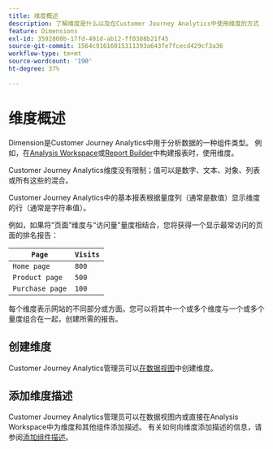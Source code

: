 ```yaml
---
title: 维度概述
description: 了解维度是什么以及在Customer Journey Analytics中使用维度的方式
feature: Dimensions
exl-id: 3592808b-17fd-401d-ab12-ff0308b21f45
source-git-commit: 1564c91616015311393a643fe7fcecd429cf3a36
workflow-type: tm+mt
source-wordcount: '190'
ht-degree: 37%

---
```


# 维度概述

Dimension是Customer Journey Analytics中用于分析数据的一种组件类型。 例如，在[Analysis Workspace](/help/analysis-workspace/home.md)或[Report Builder](/help/report-builder/report-buider-overview.md)中构建报表时，使用维度。

Customer Journey Analytics维度没有限制；值可以是数字、文本、对象、列表或所有这些的混合。

Customer Journey Analytics中的基本报表根据量度列（通常是数值）显示维度的行（通常是字符串值）。

例如，如果将“页面”维度与“访问量”量度相结合，您将获得一个显示最常访问的页面的排名报告：

| `Page` | `Visits` |
| --- | --- |
| `Home page` | `800` |
| `Product page` | `500` |
| `Purchase page` | `100` |

每个维度表示网站的不同部分或方面。您可以将其中一个或多个维度与一个或多个量度组合在一起，创建所需的报告。

## 创建维度

Customer Journey Analytics管理员可以[在数据视图](/help/data-views/create-dataview.md#components)中创建维度。

## 添加维度描述

Customer Journey Analytics管理员可以在数据视图内或直接在Analysis Workspace中为维度和其他组件添加描述。 有关如何向维度添加描述的信息，请参阅[添加组件描述](/help/components/add-component-descriptions.md)。
